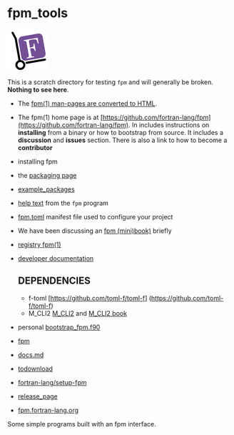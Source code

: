 # fpm_tools
![parse](docs/images/fpm_logo.gif)

This is a scratch directory for testing `fpm` and will generally be
broken. **Nothing to see here**.

 + The [fpm(1) man-pages are converted to HTML](https://urbanjost.github.io/fpm-tools/manual.html).
 + The fpm(1) home page is at [https://github.com/fortran-lang/fpm](https://github.com/fortran-lang/fpm).
   In includes instructions on **installing** from a binary or how to bootstrap from source.
   It includes a **discussion** and **issues** section.
   There is also a link to how to become a **contributor**
 + installing fpm
 + the [packaging page](https://github.com/fortran-lang/fpm/blob/master/PACKAGING.md)
 + [example_packages](https://github/fortran-lang/fpm/tree/master/example_packages)
 + [help text](https://urbanjost.github.io/fpm_tools/manual.html) from the `fpm` program
 + [fpm.toml](https://github.com/fortran-lang/fpm/blob/master/manifest-reference.md) manifest file used to configure your project
 + We have been discussing an [fpm (mini)book)](fortran-lang/fortran-lang.org#156) briefly 
 + [registry fpm(1)](https://fortran-lang.org/packages)
 + [developer documentation]([https://urbanjost.github.io/fpm_tools/manual.html)
    ## DEPENDENCIES
    + f-toml [https://github.com/toml-f/toml-f] (https://github.com/toml-f/toml-f)
    + M_CLI2 [M_CLI2](https://urbanjost.github.com/M_CLI2l) and [M_CLI2 book](https://urbanjost.github.io/M_CLI2/BOOK_M_CLI2.html)
 + personal [bootstrap_fpm.f90](app/fpm_bootstrap.f90)

 + [fpm](https://github/fortran-lang/fpm/tree/master/fpm)
 + [docs.md](https://github/fortran-lang/fpm/blob/master/docs.md)
 + [todownload](https://github.com/fortran-lang/fpm/releases)
 + [fortran-lang/setup-fpm](https://github.com/marketplace/actions/setup-fpm)
 + [release_page](https://github.com/fortran-lang/fpm/releases)
 + [fpm.fortran-lang.org](https://fpm.fortran-lang.org)

Some simple programs built with an fpm interface.
